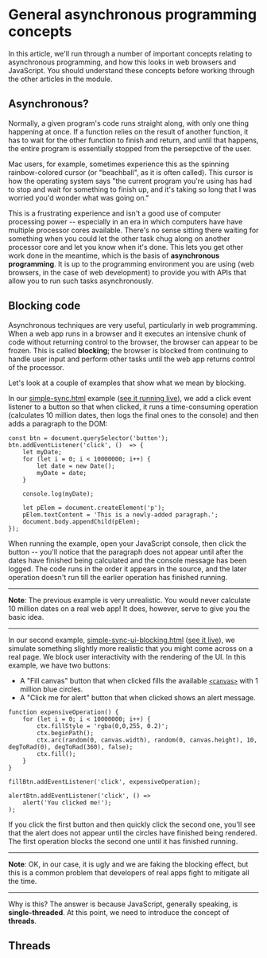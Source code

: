 # General asynchronous programming concepts

In this article, we'll run through a number of important concepts relating to asynchronous programming, and how this looks in web browsers and JavaScript. You should understand these concepts before working through the other articles in the module.

## Asynchronous?

Normally, a given program's code runs straight along, with only one thing happening at once. If a function relies on the result of another function, it has to wait for the other function to finish and return, and until that happens, the entire program is essentially stopped from the persepctive of the user.

Mac users, for example, sometimes experience this as the spinning rainbow-colored cursor (or "beachball", as it is often called). This cursor is how the operating system says "the current program you're using has had to stop and wait for something to finish up, and it's taking so long that I was worried you'd wonder what was going on."

This is a frustrating experience and isn't a good use of computer processing power -- especially in an era in which computers have have multiple processor cores available. There's no sense sitting there waiting for something when you could let the other task chug along on another processor core and let you know when it's done. This lets you get other work done in the meantime, which is the basis of **asynchronous programming**. It is up to the programming environment you are using (web browsers, in the case of web development) to provide you with APIs that allow you to run such tasks asynchronously.

## Blocking code

Asynchronous techniques are very useful, particularly in web programming. When a web app runs in a browser and it executes an intensive chunk of code without returning control to the browser, the browser can appear to be frozen. This is called **blocking**; the browser is blocked from continuing to handle user input and perform other tasks until the web app returns control of the processor.

Let's look at a couple of examples that show what we mean by blocking.

In our [simple-sync.html](https://github.com/AndrewSRea/My_Learning_Port/blob/main/JavaScript/Asynchronous_JS/General_Asynch_Programming_Concepts/simple-sync.html) example ([see it running live]()), we add a click event listener to a button so that when clicked, it runs a time-consuming operation (calculates 10 million dates, then logs the final ones to the console) and then adds a paragraph to the DOM:
```
const btn = document.querySelector('button');
btn.addEventListener('click', ()  => {
    let myDate;
    for (let i = 0; i < 10000000; i++) {
        let date = new Date();
        myDate = date;
    }

    console.log(myDate);

    let pElem = document.createElement('p');
    pElem.textContent = 'This is a newly-added paragraph.';
    document.body.appendChild(pElem);
});
```
When running the example, open your JavaScript console, then click the button -- you'll notice that the paragraph does not appear until after the dates have finished being calculated and the console message has been logged. The code runs in the order it appears in the source, and the later operation doesn't run till the earlier operation has finished running.

<hr>

**Note**: The previous example is very unrealistic. You would never calculate 10 million dates on a real web app! It does, however, serve to give you the basic idea.

<hr>

In our second example, [simple-sync-ui-blocking.html](https://github.com/AndrewSRea/My_Learning_Port/blob/main/JavaScript/Asynchronous_JS/General_Asynch_Programming_Concepts/simple-sync-ui-blocking.html) ([see it live]()), we simulate something slightly more realistic that you might come across on a real page. We block user interactivity with the rendering of the UI. In this example, we have two buttons:

* A "Fill canvas" button that when clicked fills the available [`<canvas>`](https://developer.mozilla.org/en-US/docs/Web/HTML/Element/canvas) with 1 million blue circles.
* A "Click me for alert" button that when clicked shows an alert message.

```
function expensiveOperation() {
    for (let i = 0; i < 10000000; i++) {
        ctx.fillStyle = 'rgba(0,0,255, 0.2)';
        ctx.beginPath();
        ctx.arc(random(0, canvas.width), random(0, canvas.height), 10, degToRad(0), degToRad(360), false);
        ctx.fill();
    }
}

fillBtn.addEventListener('click', expensiveOperation);

alertBtn.addEventListener('click', () => 
    alert('You clicked me!');
);
```
If you click the first button and then quickly click the second one, you'll see that the alert does not appear until the circles have finished being rendered. The first operation blocks the second one until it has finished running.

<hr>

**Note**: OK, in our case, it is ugly and we are faking the blocking effect, but this is a common problem that developers of real apps fight to mitigate all the time.

<hr>

Why is this? The answer is because JavaScript, generally speaking, is **single-threaded**. At this point, we need to introduce the concept of **threads**.

## Threads

